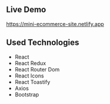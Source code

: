 ## Live Demo

https://mini-ecommerce-site.netlify.app

## Used Technologies
+ React
+ React Redux
+ React Router Dom
+ React Icons
+ React Toastify
+ Axios
+ Bootstrap
